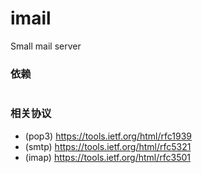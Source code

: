 # imail
Small mail server

### 依赖
```

```





### 相关协议
- (pop3) https://tools.ietf.org/html/rfc1939
- (smtp) https://tools.ietf.org/html/rfc5321
- (imap) https://tools.ietf.org/html/rfc3501